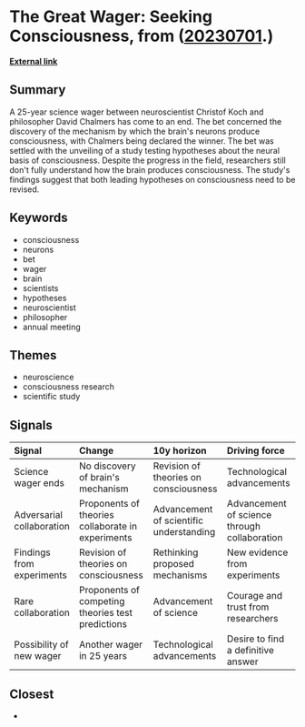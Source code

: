 # __The Great Wager: Seeking Consciousness__, from ([20230701](https://kghosh.substack.com/p/20230701).)

__[External link](https://www.nature.com/articles/d41586-023-02120-8)__



## Summary

A 25-year science wager between neuroscientist Christof Koch and philosopher David Chalmers has come to an end. The bet concerned the discovery of the mechanism by which the brain's neurons produce consciousness, with Chalmers being declared the winner. The bet was settled with the unveiling of a study testing hypotheses about the neural basis of consciousness. Despite the progress in the field, researchers still don't fully understand how the brain produces consciousness. The study's findings suggest that both leading hypotheses on consciousness need to be revised.

## Keywords

* consciousness
* neurons
* bet
* wager
* brain
* scientists
* hypotheses
* neuroscientist
* philosopher
* annual meeting

## Themes

* neuroscience
* consciousness research
* scientific study

## Signals

| Signal                    | Change                                            | 10y horizon                             | Driving force                                |
|:--------------------------|:--------------------------------------------------|:----------------------------------------|:---------------------------------------------|
| Science wager ends        | No discovery of brain's mechanism                 | Revision of theories on consciousness   | Technological advancements                   |
| Adversarial collaboration | Proponents of theories collaborate in experiments | Advancement of scientific understanding | Advancement of science through collaboration |
| Findings from experiments | Revision of theories on consciousness             | Rethinking proposed mechanisms          | New evidence from experiments                |
| Rare collaboration        | Proponents of competing theories test predictions | Advancement of science                  | Courage and trust from researchers           |
| Possibility of new wager  | Another wager in 25 years                         | Technological advancements              | Desire to find a definitive answer           |

## Closest

* 